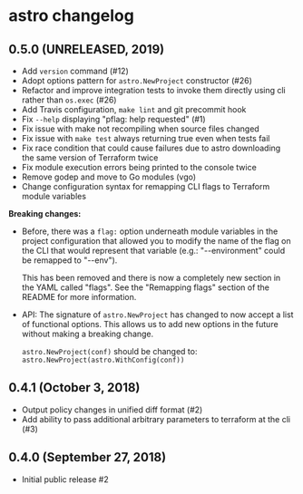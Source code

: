 # astro changelog

## 0.5.0 (UNRELEASED, 2019)

* Add `version` command (#12)
* Adopt options pattern for `astro.NewProject` constructor (#26)
* Refactor and improve integration tests to invoke them directly using cli
  rather than `os.exec` (#26)
* Add Travis configuration, `make lint` and git precommit hook
* Fix `--help` displaying "pflag: help requested" (#1)
* Fix issue with make not recompiling when source files changed
* Fix issue with `make test` always returning true even when tests fail
* Fix race condition that could cause failures due to astro downloading the
  same version of Terraform twice
* Fix module execution errors being printed to the console twice
* Remove godep and move to Go modules (vgo)
* Change configuration syntax for remapping CLI flags to Terraform module
  variables

**Breaking changes:**

* Before, there was a `flag:` option underneath module variables in the project
  configuration that allowed you to modify the name of the flag on the CLI that
  would represent that variable (e.g.: "--environment" could be remapped to
  "--env").

  This has been removed and there is now a completely new section in the YAML
  called "flags". See the "Remapping flags" section of the README for more
  information.

* API: The signature of `astro.NewProject` has changed to now accept a list of
  functional options. This allows us to add new options in the future without
  making a breaking change.

  `astro.NewProject(conf)` should be changed to:
  `astro.NewProject(astro.WithConfig(conf))`

## 0.4.1 (October 3, 2018)

* Output policy changes in unified diff format (#2)
* Add ability to pass additional arbitrary parameters to terraform at the cli (#3)

## 0.4.0 (September 27, 2018)

* Initial public release #2
